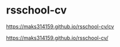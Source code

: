 # rsschool-cv
https://maks314159.github.io/rsschool-cv/cv

https://maks314159.github.io/rsschool-cv/